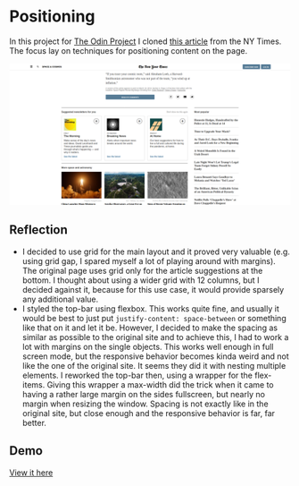 # Positioning

In this project for [The Odin Project](https://www.theodinproject.com) I cloned [this article](https://www.nytimes.com/2014/03/18/science/space/detection-of-waves-in-space-buttresses-landmark-theory-of-big-bang.html?_r=0) from the NY Times. The focus lay on techniques for positioning content on the page.

![Screenshot](screenshot.png)

## Reflection

- I decided to use grid for the main layout and it proved very valuable (e.g. using grid gap, I spared myself a lot of playing around with margins). The original page uses grid only for the article suggestions at the bottom. I thought about using a wider grid with 12 columns, but I decided against it, because for this use case, it would provide sparsely any additional value.
- I styled the top-bar using flexbox. This works quite fine, and usually it would be best to just put `justify-content: space-between` or something like that on it and let it be. However, I decided to make the spacing as similar as possible to the original site and to achieve this, I had to work a lot with margins on the single objects. This works well enough in full screen mode, but the responsive behavior becomes kinda weird and not like the one of the original site. It seems they did it with nesting multiple elements. I reworked the top-bar then, using a wrapper for the flex-items. Giving this wrapper a max-width did the trick when it came to having a rather large margin on the sides fullscreen, but nearly no margin when resizing the window. Spacing is not exactly like in the original site, but close enough and the responsive behavior is far, far better.

## Demo

[View it here](https://reinimax.github.io/positioning/)

